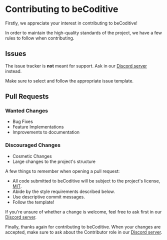 # Contributing to beCoditive
Firstly, we appreciate your interest in contributing to beCoditive!

In order to maintain the high-quality standards of the project, we have a few rules to follow when contributing.


## Issues
The issue tracker is **not** meant for support. Ask in our [Discord server](https://discord.gg/5JtJFEcZeP) instead.

Make sure to select and follow the appropriate issue template.

## Pull Requests
### Wanted Changes
* Bug Fixes
* Feature Implementations
* Improvements to documentation

### Discouraged Changes
* Cosmetic Changes
* Large changes to the project's structure

A few things to remember when opening a pull request:
* All code submitted to beCoditive will be subject to the project's license, [MIT](./LICENSE).
* Abide by the style requirements described below.
* Use descriptive commit messages.
* Follow the template!

If you're unsure of whether a change is welcome, feel free to ask first in our [Discord server](https://discord.gg/5JtJFEcZeP).

Finally, thanks again for contributing to beCoditive. When your changes are accepted, make sure to ask about the Contributor role in our [Discord server](https://discord.gg/5JtJFEcZeP).


